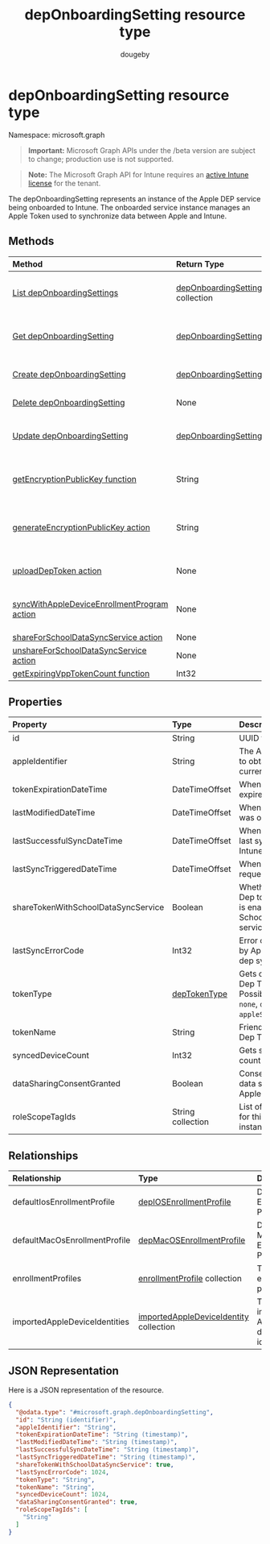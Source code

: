 ﻿---
title: "depOnboardingSetting resource type"
description: "The depOnboardingSetting represents an instance of the Apple DEP service being onboarded to Intune. The onboarded service instance manages an Apple Token used to synchronize data between Apple and Intune."
author: "dougeby"
localization_priority: Normal
ms.prod: "intune"
doc_type: resourcePageType
---

# depOnboardingSetting resource type

Namespace: microsoft.graph

> **Important:** Microsoft Graph APIs under the /beta version are subject to change; production use is not supported.

> **Note:** The Microsoft Graph API for Intune requires an [active Intune license](https://go.microsoft.com/fwlink/?linkid=839381) for the tenant.

The depOnboardingSetting represents an instance of the Apple DEP service being onboarded to Intune. The onboarded service instance manages an Apple Token used to synchronize data between Apple and Intune.

## Methods

| Method                                                                                                                               | Return Type                                                                               | Description                                                                                                                      |
| :----------------------------------------------------------------------------------------------------------------------------------- | :---------------------------------------------------------------------------------------- | :------------------------------------------------------------------------------------------------------------------------------- |
| [List depOnboardingSettings](../api/intune-enrollment-deponboardingsetting-list.md)                                                  | [depOnboardingSetting](../resources/intune-enrollment-deponboardingsetting.md) collection | List properties and relationships of the [depOnboardingSetting](../resources/intune-enrollment-deponboardingsetting.md) objects. |
| [Get depOnboardingSetting](../api/intune-enrollment-deponboardingsetting-get.md)                                                     | [depOnboardingSetting](../resources/intune-enrollment-deponboardingsetting.md)            | Read properties and relationships of the [depOnboardingSetting](../resources/intune-enrollment-deponboardingsetting.md) object.  |
| [Create depOnboardingSetting](../api/intune-enrollment-deponboardingsetting-create.md)                                               | [depOnboardingSetting](../resources/intune-enrollment-deponboardingsetting.md)            | Create a new [depOnboardingSetting](../resources/intune-enrollment-deponboardingsetting.md) object.                              |
| [Delete depOnboardingSetting](../api/intune-enrollment-deponboardingsetting-delete.md)                                               | None                                                                                      | Deletes a [depOnboardingSetting](../resources/intune-enrollment-deponboardingsetting.md).                                        |
| [Update depOnboardingSetting](../api/intune-enrollment-deponboardingsetting-update.md)                                               | [depOnboardingSetting](../resources/intune-enrollment-deponboardingsetting.md)            | Update the properties of a [depOnboardingSetting](../resources/intune-enrollment-deponboardingsetting.md) object.                |
| [getEncryptionPublicKey function](../api/intune-enrollment-deponboardingsetting-getencryptionpublickey.md)                           | String                                                                                    | Get a public key to use to encrypt the Apple device enrollment program token                                                     |
| [generateEncryptionPublicKey action](../api/intune-enrollment-deponboardingsetting-generateencryptionpublickey.md)                   | String                                                                                    | Generate a public key to use to encrypt the Apple device enrollment program token                                                |
| [uploadDepToken action](../api/intune-enrollment-deponboardingsetting-uploaddeptoken.md)                                             | None                                                                                      | Uploads a new Device Enrollment Program token                                                                                    |
| [syncWithAppleDeviceEnrollmentProgram action](../api/intune-enrollment-deponboardingsetting-syncwithappledeviceenrollmentprogram.md) | None                                                                                      | Synchronizes between Apple Device Enrollment Program and Intune                                                                  |
| [shareForSchoolDataSyncService action](../api/intune-enrollment-deponboardingsetting-shareforschooldatasyncservice.md)               | None                                                                                      | Not yet documented                                                                                                               |
| [unshareForSchoolDataSyncService action](../api/intune-enrollment-deponboardingsetting-unshareforschooldatasyncservice.md)           | None                                                                                      | Not yet documented                                                                                                               |
| [getExpiringVppTokenCount function](../api/intune-enrollment-deponboardingsetting-getexpiringvpptokencount.md)                       | Int32                                                                                     | Not yet documented                                                                                                               |

## Properties

| Property                            | Type                                                           | Description                                                                                |
| :---------------------------------- | :------------------------------------------------------------- | :----------------------------------------------------------------------------------------- |
| id                                  | String                                                         | UUID for the object                                                                        |
| appleIdentifier                     | String                                                         | The Apple ID used to obtain the current token.                                             |
| tokenExpirationDateTime             | DateTimeOffset                                                 | When the token will expire.                                                                |
| lastModifiedDateTime                | DateTimeOffset                                                 | When the service was onboarded.                                                            |
| lastSuccessfulSyncDateTime          | DateTimeOffset                                                 | When the service last syned with Intune                                                    |
| lastSyncTriggeredDateTime           | DateTimeOffset                                                 | When Intune last requested a sync.                                                         |
| shareTokenWithSchoolDataSyncService | Boolean                                                        | Whether or not the Dep token sharing is enabled with the School Data Sync service.         |
| lastSyncErrorCode                   | Int32                                                          | Error code reported by Apple during last dep sync.                                         |
| tokenType                           | [depTokenType](../resources/intune-enrollment-deptokentype.md) | Gets or sets the Dep Token Type. Possible values are: `none`, `dep`, `appleSchoolManager`. |
| tokenName                           | String                                                         | Friendly Name for Dep Token                                                                |
| syncedDeviceCount                   | Int32                                                          | Gets synced device count                                                                   |
| dataSharingConsentGranted           | Boolean                                                        | Consent granted for data sharing with Apple Dep Service                                    |
| roleScopeTagIds                     | String collection                                              | List of Scope Tags for this Entity instance.                                               |

## Relationships

| Relationship                  | Type                                                                                                    | Description                           |
| :---------------------------- | :------------------------------------------------------------------------------------------------------ | :------------------------------------ |
| defaultIosEnrollmentProfile   | [depIOSEnrollmentProfile](../resources/intune-enrollment-depiosenrollmentprofile.md)                    | Default iOS Enrollment Profile        |
| defaultMacOsEnrollmentProfile | [depMacOSEnrollmentProfile](../resources/intune-enrollment-depmacosenrollmentprofile.md)                | Default MacOs Enrollment Profile      |
| enrollmentProfiles            | [enrollmentProfile](../resources/intune-enrollment-enrollmentprofile.md) collection                     | The enrollment profiles.              |
| importedAppleDeviceIdentities | [importedAppleDeviceIdentity](../resources/intune-enrollment-importedappledeviceidentity.md) collection | The imported Apple device identities. |

## JSON Representation

Here is a JSON representation of the resource.

<!-- {
  "blockType": "resource",
  "keyProperty": "id",
  "@odata.type": "microsoft.graph.depOnboardingSetting"
}
-->

```json
{
  "@odata.type": "#microsoft.graph.depOnboardingSetting",
  "id": "String (identifier)",
  "appleIdentifier": "String",
  "tokenExpirationDateTime": "String (timestamp)",
  "lastModifiedDateTime": "String (timestamp)",
  "lastSuccessfulSyncDateTime": "String (timestamp)",
  "lastSyncTriggeredDateTime": "String (timestamp)",
  "shareTokenWithSchoolDataSyncService": true,
  "lastSyncErrorCode": 1024,
  "tokenType": "String",
  "tokenName": "String",
  "syncedDeviceCount": 1024,
  "dataSharingConsentGranted": true,
  "roleScopeTagIds": [
    "String"
  ]
}
```
